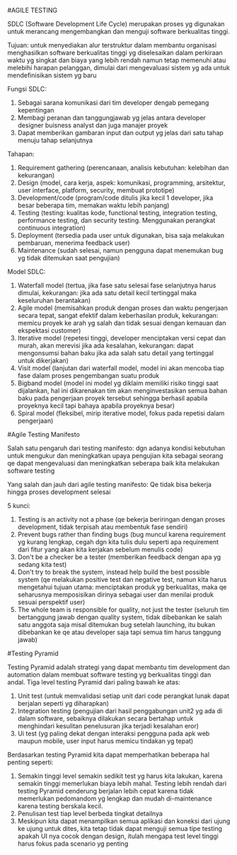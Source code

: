#AGILE TESTING

SDLC (Software Development Life Cycle) merupakan proses yg digunakan untuk merancang mengembangkan dan menguji software berkualitas tinggi.

Tujuan: untuk menyediakan alur terstruktur dalam membantu organisasi menghasilkan software berkualitas tinggi yg diselesaikan dalam perkiraan waktu yg singkat dan biaya yang lebih rendah namun tetap memenuhi atau melebihi harapan pelanggan, dimulai dari mengevaluasi sistem yg ada untuk mendefinisikan sistem yg baru

Fungsi SDLC:
1. Sebagai sarana komunikasi dari tim developer dengab pemegang kepentingan 
2. Membagi peranan dan tanggungjawab yg jelas antara developer designer buisness analyst dan juga manajer proyek
3. Dapat memberikan gambaran input dan output yg jelas dari satu tahap menuju tahap selanjutnya

Tahapan:
1. Requirement gathering (perencanaan, analisis kebutuhan: kelebihan dan kekurangan)
2. Design (model, cara kerja, aspek: komunikasi, programming, arsitektur, user interface, platform, security, membuat prototipe)
3. Development/code (program/code ditulis jika kecil 1 developer, jika besar beberapa tim, memakan waktu lebih panjang)
4. Testing (testing: kualitas kode, functional testing, integration testing, performance testing, dan security testing. Menggunakan perangkat continuous integration)
5. Deployment (tersedia pada user untuk digunakan, bisa saja melakukan pembaruan, menerima feedback user)
6. Maintenance (sudah selesai, namun pengguna dapat menemukan bug yg tidak ditemukan saat pengujian)

Model SDLC:
1. Waterfall model (tertua, jika fase satu selesai fase selanjutnya harus dimulai, kekurangan: jika ada satu detail kecil tertinggal maka keseluruhan berantakan)
2. Agile model (memisahkan produk dengan proses dan waktu pengerjaan secara tepat, sangat efektif dalam keberhasilan produk, kekurangan: memicu proyek ke arah yg salah dan tidak sesuai dengan kemauan dan ekspektasi customer)
3. Iterative model (repetesi tinggi, developer menciptakan versi cepat dan murah, akan merevisi jika ada kesalahan, kekurangan: dapat mengonsumsi bahan baku jika ada salah satu detail yang tertinggal untuk dikerjakan)
4. Visit model (lanjutan dari waterfall model, model ini akan mencoba tiap fase dalam proses pengembangan suatu produk
5. Bigband model (model ini model yg diklaim memiliki risiko tinggi saat dijalankan, hal ini dikarenakan tim akan menginvestasikan semua bahan baku pada pengerjaan proyek tersebut sehingga berhasil apabila proyeknya kecil tapi bahaya apabila proyeknya besar)
6. Spiral model (fleksibel, mirip iterative model, fokus pada repetisi dalam pengerjaan)


#Agile Testing Manifesto

Salah satu pengaruh dari testing manifesto: dgn adanya kondisi kebutuhan untuk mengukur dan meningkatkan upaya pengujian kita sebagai seorang qe dapat mengevaluasi dan meningkatkan seberapa baik kita melakukan software testing

Yang salah dan jauh dari agile testing manifesto: Qe tidak bisa bekerja hingga proses development selesai 

5 kunci:
1. Testing is an activity not a phase (qe bekerja beriringan dengan proses development, tidak terpisah atau membentuk fase sendiri)
2. Prevent bugs rather than finding bugs (bug muncul karena requirement yg kurang lengkap, cegah dgn kita tulis dulu seperti apa requirement dari fitur yang akan kita kerjakan sebelum menulis code)
3. Don't be a checker be a tester (memberikan feedback dengan apa yg sedang kita test)
4. Don't try to break the system, instead help build the best possible system (qe melakukan positive test dan negative test, namun kita harus mengetahui tujuan utama: menciptakan produk yg berkualitas, maka qe seharusnya memposisikan dirinya sebagai user dan menilai produk sesuai perspektif user)
5. The whole team is responsible for quality, not just the tester (seluruh tim bertanggung jawab dengan quality system, tidak dibebankan ke salah satu anggota saja misal ditemukan bug setelah launching, itu bukan dibebankan ke qe atau developer saja tapi semua tim harus tanggung jawab)



#Testing Pyramid

Testing Pyramid adalah strategi yang dapat membantu tim development dan automation dalam membuat software testing yg berkualitas tinggi dan andal.
Tiga level testing Pyramid dari paling bawah ke atas: 
1. Unit test (untuk memvalidasi setiap unit dari code perangkat lunak dapat berjalan seperti yg diharapkan)
2. Integration testing (pengujian dari hasil penggabungan unit2 yg ada di dalam software, sebaiknya dilakukan secara bertahap untuk menghindari kesulitan penelusuran jika terjadi kesalahan eror)
3. Ui test (yg paling dekat dengan interaksi pengguna pada apk web maupun mobile, user input harus memicu tindakan yg tepat)

Berdasarkan testing Pyramid kita dapat memperhatikan beberapa hal penting seperti:
1. Semakin tinggi level semakin sedikit test yg harus kita lakukan, karena semakin tinggi memerlukan biaya lebih mahal. Testing lebih rendah dari testing Pyramid cenderung berjalan lebih cepat karena tidak memerlukan pedomandom yg lengkap dan mudah di-maintenance karena testing berskala kecil.
2. Penulisan test tiap level berbeda tingkat detailnya
3. Meskipun kita dapat menampilkan semua aplikasi dan koneksi dari ujung ke ujung untuk dites, kita tetap tidak dapat menguji semua tipe testing apakah UI nya cocok dengan design, itulah mengapa test level tinggi harus fokus pada scenario yg penting

